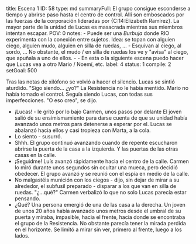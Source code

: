 title:          Escena 1
ID:             58
type:           md
summaryFull:    El grupo consigue esconderse a tiempo y abrirse paso hasta el centro de control. Allí son emboscados por las fuerzas de la corporación lideradas por {C:14:Elizabeth Ramírez}. La mayor parte de la unidad de Lucas es masacrada mientras sus miembros intentan escapar.
POV:            0
notes:          - Puede ser una *Burbuja* donde RIO experimenta con la conexión entre sujetos. Idea: se topan con alguien ciego, alguien mudo, alguien en silla de ruedas, ... 
                - Esquivan al ciego, al sordo, ... No obstante, el mudo / en silla de ruedas los ve y "avisa" al ciego, que apuñala a uno de ellos.
                - - En esta o la siguiente escena puedo hacer que Lucas vea a otro Mario / Noemí, etc.
label:          4
status:         1
compile:        2
setGoal:        500


Tras las notas de xilófono se volvió a hacer el silencio. Lucas se sintió aturdido.
"Sigo siendo... ¿yo?"
La Resistencia no le había mentido. Mario no había tomado el control. Seguía siendo Lucas, con todas sus imperfecciones.
"O eso creo", se dijo.
- ¡Lucas! - le gritó por lo bajo Carmen, unos pasos por delante
El joven salió de su ensimismamiento para darse cuenta de que su unidad había avanzado unos metros para detenerse a esperar por el.
Lucas se abalanzó hacia ellos y casi tropieza con Marta, a la cola.
- Lo siento - susurró.
- Shhh.
El grupo continuó avanzando cuando de repente escucharon abrirse la puerta de la casa a la izquierda. Y las puertas de las otras casas en la calle.
- ¡Seguidme!
Luís avanzó rápidamente hacia el centro de la calle.
Carmen lo miró durante unos segundos sin ocultar una mueca, pero decidió obedecer. El grupo avanzó y se reunió con el espía en medio de la calle.
- No malgastéis munición con los ciegos - dijo, sin dejar de mirar a su alrededor, el subfusil preparado - disparar a los que van en silla de ruedas.
"¿...qué?"
Carmen verbalizó lo que no solo Lucas parecía estar pensando.
- ¿Qué?
Una persona emergió de una de las casa a la derecha. Un joven de unos 20 años había avanzado unos metros desde el umbral de su puerta y miraba, impasible, hacia el frente, hacia donde se encontraba el grupo de la Resistencia. No obstante parecía tener la mirada perdida en el horizonte. Se limitó a mirar sin ver, primero al frente, luego a los lados.